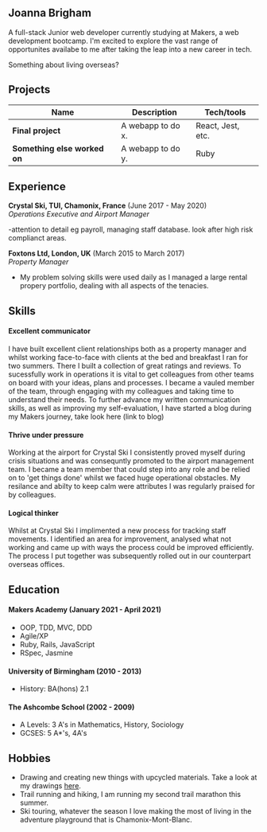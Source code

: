 ## Joanna Brigham 

A full-stack Junior web developer currently studying at Makers, a web development bootcamp. I'm excited to explore the vast range of opportunites availabe to me after taking the leap into a new career in tech.

Something about living overseas?

## Projects

| Name                         | Description       | Tech/tools        |
| ---------------------------- | ----------------- | ----------------- |
| **Final project**            | A webapp to do x. | React, Jest, etc. |
| **Something else worked on** | A webapp to do y. | Ruby              |

## Experience

**Crystal Ski, TUI, Chamonix, France** (June 2017 - May 2020)  
_Operations Executive and Airport Manager_

-attention to detail eg payroll, managing staff database. look after high risk complianct areas.

**Foxtons Ltd, London, UK** (March 2015 to March 2017)  
_Property Manager_

- My problem solving skills were used daily as I managed a large rental propery portfolio, dealing with all aspects of the tenacies. 

## Skills

#### Excellent communicator

I have built excellent client relationships both as a property manager and whilst working face-to-face with clients at the bed and breakfast I ran for two summers. There I built a collection of great ratings and reviews. To sucessfully work in operations it is vital to get colleagues from other teams on board with your ideas, plans and processes. I became a vauled member of the team, through engaging with my colleagues and taking time to understand their needs. To further advance my written communication skills, as well as improving my self-evaluation, I have started a blog during my Makers journey, take look here (link to blog)

#### Thrive under pressure

Working at the airport for Crystal Ski I consistently proved myself during crisis situations and was consequntly promoted to the airport management team. I became a team member that could step into any role and be relied on to 'get things done' whilst we faced huge operational obstacles. My resilance and abilty to keep calm were attributes I was regularly praised for by colleagues.

#### Logical thinker

Whilst at Crystal Ski I implimented a new process for tracking staff movements. I identified an area for improvement, analysed what not working and came up with ways the process could be improved efficiently. The process I put together was subsequently rolled out in our counterpart overseas offices.

## Education

#### Makers Academy (January 2021 - April 2021)

- OOP, TDD, MVC, DDD
- Agile/XP
- Ruby, Rails, JavaScript
- RSpec, Jasmine

#### University of Birmingham (2010 - 2013)

- History: BA(hons) 2.1

#### The Ashcombe School (2002 - 2009)

- A Levels: 3 A's in Mathematics, History, Sociology
- GCSES: 5 A*'s, 4A's



## Hobbies

- Drawing and creating new things with upcycled materials. Take a look at my drawings [here](https://www.instagram.com/greponsketch/).
- Trail running and hiking, I am running my second trail marathon this summer.
- Ski touring, whatever the season I love making the most of living in the adventure playground that is Chamonix-Mont-Blanc.
